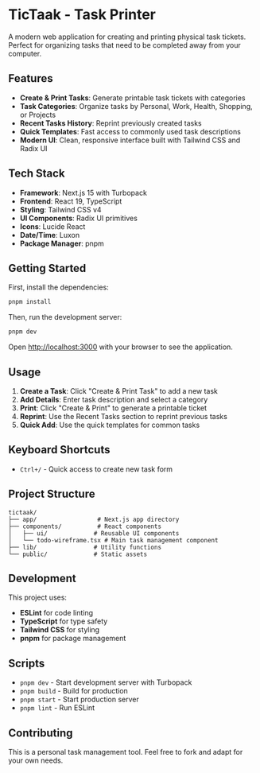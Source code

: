 # TicTaak - Task Printer

A modern web application for creating and printing physical task tickets. Perfect for organizing tasks that need to be completed away from your computer.

## Features

- **Create & Print Tasks**: Generate printable task tickets with categories
- **Task Categories**: Organize tasks by Personal, Work, Health, Shopping, or Projects
- **Recent Tasks History**: Reprint previously created tasks
- **Quick Templates**: Fast access to commonly used task descriptions
- **Modern UI**: Clean, responsive interface built with Tailwind CSS and Radix UI

## Tech Stack

- **Framework**: Next.js 15 with Turbopack
- **Frontend**: React 19, TypeScript
- **Styling**: Tailwind CSS v4
- **UI Components**: Radix UI primitives
- **Icons**: Lucide React
- **Date/Time**: Luxon
- **Package Manager**: pnpm

## Getting Started

First, install the dependencies:

```bash
pnpm install
```

Then, run the development server:

```bash
pnpm dev
```

Open [http://localhost:3000](http://localhost:3000) with your browser to see the application.

## Usage

1. **Create a Task**: Click "Create & Print Task" to add a new task
2. **Add Details**: Enter task description and select a category
3. **Print**: Click "Create & Print" to generate a printable ticket
4. **Reprint**: Use the Recent Tasks section to reprint previous tasks
5. **Quick Add**: Use the quick templates for common tasks

## Keyboard Shortcuts

- `Ctrl+/` - Quick access to create new task form

## Project Structure

```
tictaak/
├── app/                 # Next.js app directory
├── components/          # React components
│   ├── ui/             # Reusable UI components
│   └── todo-wireframe.tsx # Main task management component
├── lib/                # Utility functions
└── public/             # Static assets
```

## Development

This project uses:

- **ESLint** for code linting
- **TypeScript** for type safety
- **Tailwind CSS** for styling
- **pnpm** for package management

## Scripts

- `pnpm dev` - Start development server with Turbopack
- `pnpm build` - Build for production
- `pnpm start` - Start production server
- `pnpm lint` - Run ESLint

## Contributing

This is a personal task management tool. Feel free to fork and adapt for your own needs.
